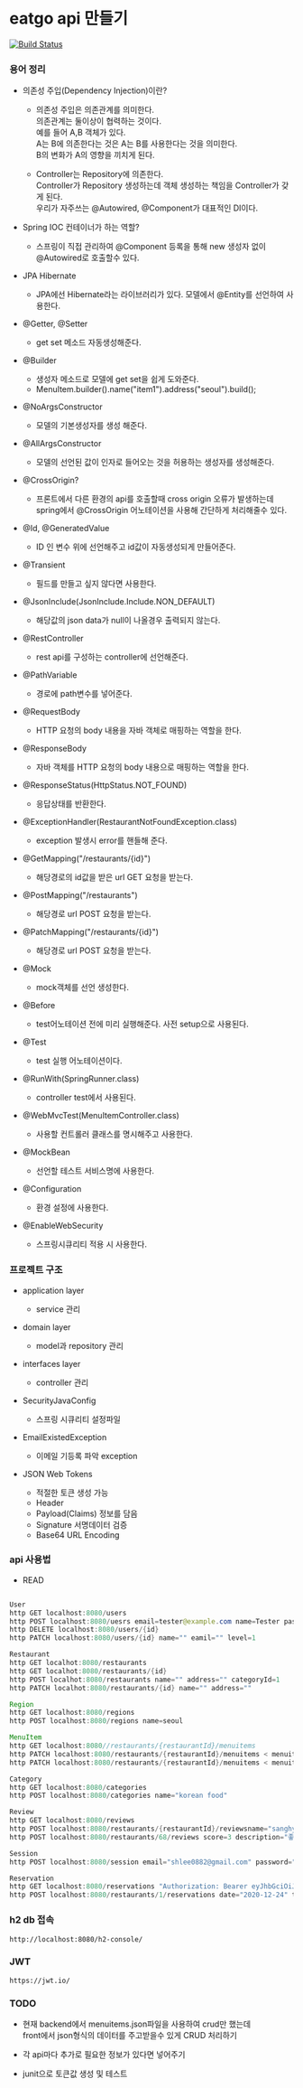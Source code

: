 # eatgo api 만들기

[![Build Status](https://travis-ci.org/shlee0882/eatgo-springboot.svg?branch=master)](https://travis-ci.org/shlee0882/eatgo-springboot)

### 용어 정리

- 의존성 주입(Dependency Injection)이란?

    - 의존성 주입은 의존관계를 의미한다.  
      의존관계는 둘이상이 협력하는 것이다.  
      예를 들어 A,B 객체가 있다.  
      A는 B에 의존한다는 것은 A는 B를 사용한다는 것을 의미한다.  
      B의 변화가 A의 영향을 끼치게 된다.  

    - Controller는 Repository에 의존한다.  
      Controller가 Repository 생성하는데 객체 생성하는 책임을 Controller가 갖게 된다.   
      우리가 자주쓰는 @Autowired, @Component가 대표적인 DI이다.  

- Spring IOC 컨테이너가 하는 역할?  
    - 스프링이 직접 관리하여 @Component 등록을 통해 new 생성자 없이 @Autowired로 호출할수 있다.

- JPA Hibernate
    - JPA에선 Hibernate라는 라이브러리가 있다. 모델에서 @Entity를 선언하여 사용한다.

- @Getter, @Setter
    - get set 메소드 자동생성해준다.

- @Builder
    - 생성자 메소드로 모델에 get set을 쉽게 도와준다.
    - MenuItem.builder().name("item1").address("seoul").build();

- @NoArgsConstructor
    - 모델의 기본생성자를 생성 해준다. 
    
- @AllArgsConstructor
    - 모델의 선언된 값이 인자로 들어오는 것을 허용하는 생성자를 생성해준다.

- @CrossOrigin?
    - 프론트에서 다른 환경의 api를 호출할때 cross origin 오류가 발생하는데 spring에서 
     @CrossOrigin 어노테이션을 사용해 간단하게 처리해줄수 있다.
     
- @Id, @GeneratedValue
    - ID 인 변수 위에 선언해주고 id값이 자동생성되게 만들어준다.
    
- @Transient
    - 필드를 만들고 싶지 않다면 사용한다. 

- @JsonInclude(JsonInclude.Include.NON_DEFAULT)
    - 해당값의 json data가 null이 나올경우 출력되지 않는다. 
    
- @RestController
    - rest api를 구성하는 controller에 선언해준다.

- @PathVariable
    - 경로에 path변수를 넣어준다.

- @RequestBody
    - HTTP 요청의 body 내용을 자바 객체로 매핑하는 역할을 한다.
    
- @ResponseBody
    - 자바 객체를 HTTP 요청의 body 내용으로 매핑하는 역할을 한다.
   
- @ResponseStatus(HttpStatus.NOT_FOUND)
    - 응답상태를 반환한다.

- @ExceptionHandler(RestaurantNotFoundException.class)
    - exception 발생시 error를 핸들해 준다.
    
- @GetMapping("/restaurants/{id}")
    - 해당경로의 id값을 받은 url GET 요청을 받는다.
     
- @PostMapping("/restaurants")
    - 해당경로 url POST 요청을 받는다.

- @PatchMapping("/restaurants/{id}")
    - 해당경로 url POST 요청을 받는다.

- @Mock
    - mock객체를 선언 생성한다.

- @Before
    - test어노테이션 전에 미리 실행해준다. 사전 setup으로 사용된다.
    
- @Test
    - test 실행 어노테이션이다.

- @RunWith(SpringRunner.class)
    - controller test에서 사용된다.
    
- @WebMvcTest(MenuItemController.class)
    - 사용할 컨트롤러 클래스를 명시해주고 사용한다. 
    
- @MockBean
    - 선언할 테스트 서비스명에 사용한다.

- @Configuration
    - 환경 설정에 사용한다.
    
- @EnableWebSecurity
    - 스프링시큐리티 적용 시 사용한다.

### 프로젝트 구조
- application layer 
    - service 관리

- domain layer 
    - model과 repository 관리

- interfaces layer 
    - controller 관리

- SecurityJavaConfig
    - 스프링 시큐리티 설정파일
    
- EmailExistedException
    - 이메일 기등록 파악 exception
    
- JSON Web Tokens
    - 적절한 토큰 생성 가능
    - Header
    - Payload(Claims) 정보를 담음
    - Signature 서명데이터 검증
    - Base64 URL Encoding
    
    
### api 사용법

* READ
 ```java

User 
http GET localhost:8080/users
http POST localhost:8080/uesrs email=tester@example.com name=Tester password="tester"
http DELETE localhost:8080/users/{id}
http PATCH localhost:8080/users/{id} name="" eamil="" level=1

Restaurant
http GET localhot:8080/restaurants
http GET localhot:8080/restaurants/{id}
http POST localhot:8080/restaurants name="" address="" categoryId=1
http PATCH localhot:8080/restaurants/{id} name="" address="" 

Region
http GET localhost:8080/regions
http POST localhost:8080/regions name=seoul

MenuItem
http GET localhost:8080//restaurants/{restaurantId}/menuitems
http PATCH localhost:8080/restaurants/{restaurantId}/menuitems < menuitems.json
http PATCH localhost:8080/restaurants/{restaurantId}/menuitems < menuitems2.json

Category
http GET localhost:8080/categories
http POST localhost:8080/categories name="korean food"

Review
http GET localhost:8080/reviews
http POST localhost:8080/restaurants/{restaurantId}/reviewsname="sanghyun" score="3" description="good"
http POST localhost:8080/restaurants/68/reviews score=3 description="좋아요" "Authorization:Bearer eyJhbGciOiJIUzI1NiJ9.eyJ1c2VySWQiOjEwMDQsIm5hbWUiOiJKb2huIn0.8hm6ZOJykSINHxL-rf0yV882fApL3hyQ9-WGlJUyo2A"

Session
http POST localhost:8080/session email="shlee0882@gmail.com" password="sanghyun"

Reservation
http GET localhost:8080/reservations "Authorization: Bearer eyJhbGciOiJIUzI1NiJ9.eyJ1c2VySWQiOjE2MiwibmFtZSI6IuqwgOqyjOyjvOyduCIsInJlc3RhdXJhbnRJZCI6MX0.91Z5lu9uIy29urhgEKxmKh7laeuEFEkMo88AOOSuRns"
http POST localhost:8080/restaurants/1/reservations date="2020-12-24" time="23:00" partySize=4 "Authorization: Bearer eyJhbGciOiJIUzI1NiJ9.eyJ1c2VySWQiOjE2MSwibmFtZSI6InRlc3RlciJ9.n9A2wAduxEsiNP3Op5q5KcTzuiVts-GZcIKwq-3btn8"

```

### h2 db 접속

```
http://localhost:8080/h2-console/
```

### JWT

```
https://jwt.io/
```

### TODO

- 현재 backend에서 menuitems.json파일을 사용하여 crud만 했는데  
  front에서 json형식의 데이터를 주고받을수 있게 CRUD 처리하기 
  
- 각 api마다 추가로 필요한 정보가 있다면 넣어주기

- junit으로 토큰값 생성 및 테스트
